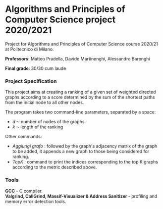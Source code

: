 # Algorithms and Principles of Computer Science project 2020/2021

Project for Algorithms and Principles of Computer Science course 2020/21 at Politecnico di Milano.

**Professors**:  Matteo Pradella, Davide Martinenghi, Alessandro Barenghi <br>

**Final grade**: 30/30 cum laude <br>

### Project Specification

This project aims at creating a ranking of a given set of weighted directed graphs according to a score determined by the sum of the shortest paths from the initial node to all other nodes.

The program takes two command-line parameters, separated by a space:
<ul>
    <li> <em>d </em>⁓ number of nodes of the graphs</li>
    <li> <em>k </em>⁓ length of the ranking</li>
</ul>
Other commands:
<ul>
    <li> <em>Aggiungi grafo </em>: followed by the graph's adjacency matrix of the graph to be added, it appends a new graph to those being considered for ranking. </li>
    <li> <em>TopK </em>: command to print the indices corresponding to the top K graphs according to the metric described above.</li>
</ul>

### Tools
**GCC** - C compiler. <br>
**Valgrind,  CallGrind, Massif-Visualizer & Address Sanitizer** - profiling and memory error detection tools. <br>


